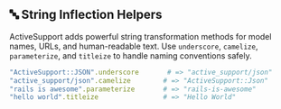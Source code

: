 ## 🔤 String Inflection Helpers
ActiveSupport adds powerful string transformation methods for model names, URLs, and human-readable text. Use `underscore`, `camelize`, `parameterize`, and `titleize` to handle naming conventions safely.

```ruby
"ActiveSupport::JSON".underscore       # => "active_support/json"
"active_support/json".camelize        # => "ActiveSupport::Json"
"rails is awesome".parameterize       # => "rails-is-awesome"
"hello world".titleize                # => "Hello World"
```
